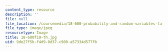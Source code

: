 ```yaml
---
content_type: resource
description: ''
file: null
file_location: /coursemedia/18-600-probability-and-random-variables-fall-2019/9de27f5bf4d90d37c900a57334d577fb_18-600f19-th.jpg
file_type: image/jpeg
resourcetype: Image
title: 18-600f19-th.jpg
uid: 9de27f5b-f4d9-0d37-c900-a57334d577fb
---
```

